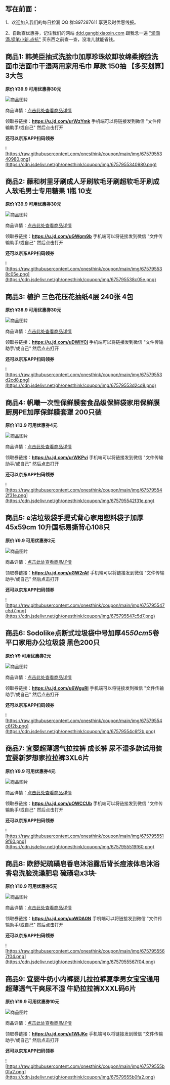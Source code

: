 ## 写在前面：

1、欢迎加入我们的每日捡漏 QQ 群:897287611 享更及时优惠线报。

2、自助查优惠券，记住我们的网站 [ddd.gangbixiaoxin.com](https://ddd.gangbixiaoxin.com) 跟我念一遍 ["滴滴滴.钢笔小新.点抗"](https://ddd.gangbixiaoxin.com) 买东西之前查一查，没准儿就能省钱。

## 商品1: 韩美臣抽式洗脸巾加厚珍珠纹卸妆绵柔擦脸洗面巾洁面巾干湿两用家用毛巾 厚款 150抽 【多买划算】3大包

**原价 ¥39.9 可用优惠券30元**

![商品图片](https://img14.360buyimg.com/pop/jfs/t1/97153/14/47380/76362/65e9237cF7e05d89c/584df25f712f5703.jpg)

商品详情：[点击此处查看商品详情](https://union-click.jd.com/jdc?e=1003156031&amp;p=JF8BAd4JK1olXwQAVFpaAE8UBV8IGlodWwEFVl5bDEwfBF9MRANLAjZbERscSkAJHTRQRA1CCVkdDwtCWhVLHTdNTwcKBENeCVAfUg8bUW9IWFJvA2Z5DSdcUzVAdB9VWTt0BEJxOlxfDy8Rai1fcz9iP1kCEQwZAFxXDxtxaz5sPn1cI1whaj9ecDF-YjNNOWV-Ej0_VTJ1SilOewBmLmFbLBcqUEtgYSZwWyxdAHFgVSIbfBN_YQ9RGwxhJFRkIz0mVz9uYwtzfCcTOE5hIjkCViNFZRNtbxIUSQV1I1w9aitkAmloRD98KmV1FD5fezJjcAhWbCJyK2ZhLxo-ChlHYDdrXC9sB2F1Jy0efxRFYxRoD1lgSQR3ZEAZQRsTBmdxeANjPA8cNAoAaRxvWDkEF2sUbQUDVFlUDkwRCmo4K1sVbUdsVF9eCU8fCm04GmsVWwQAUlZfCUMTBWsKK1sdWjbV-eaIgvrCi9bchdPC5KHX3eKJlsMnM18LK1sUXAQCUFlcCksnM28LK1glA2gDB1lYAEoeUQFUHgJWAgFfATBdDEkVBWkIE10lXwcDVlxtOHtFAy9LEiFLPX1bLV8GdhxgczJKezpMGXVsVlxabE1-QThgfyx3AgZHBhpVOEsn)

领取券链接：**https://u.jd.com/urWzYmk** 手机端可以将链接发到微信 "文件传输助手/或自己" 然后点击打开

**还可以京东APP扫码领券**

![https://raw.githubusercontent.com/onesthink/coupon/main/img/6757955340980.png](https://cdn.jsdelivr.net/gh/onesthink/coupon/img/6757955340980.png)

## 商品2: 藤和树里牙刷成人牙刷软毛牙刷超软毛牙刷成人软毛男士专用糖果 1瓶 10支

**原价 ¥39.9 可用优惠券30元**

![商品图片](https://img14.360buyimg.com/pop/jfs/t1/235197/18/2278/70804/654cf0a4F35209978/280f7b3aa2c61b32.jpg)

商品详情：[点击此处查看商品详情](https://union-click.jd.com/jdc?e=1003156031&amp;p=JF8BAdQJK1olXwQAV1xZD0MfAl8IGloSVAEDUllZD04QB19MRANLAjZbERscSkAJHTRQRA1CCVkdDwtCWhVLHTdNTwcKBENeCVAfUg8bZRFeRj1PGFJ1Lw4oezITaGp8Zz4RWgVaOlwtahNvaxIBTwdNVW8BXRwIUFxXDxtxaz5hBAZcIDcPbz90fC9_GT9NOWJ2EioFUih1Sh9ObD5lO2FYNBc-ekpzYSZ8WyxNB2VgHS4bfBRBYwxRTgxhJFRRIC0iVjxIcw9zfCcTOE5hIjkCViNFZRNqYihmA2ZwNA0kezMfdzBgci9cOQ50PQQOaC9gQhh6cC11OW1DNCw2fzJ1YDN-cj9zKk9pFSokcBMnfD12XyFvBmFhDgZHVy9BcRRRRgZnCwoOZF9tC0oXBGYOHF0cWDYyVF5tSSUXAGwKGFoRXTYDZF5bCkkRC20JE1oSVAAyVFZaOJy6u7qCqo6d5NKc3Inkr56ev7uWk2slbQUyVF9cCksTBG4KG2slXQUyV24DZkpECmhcHFxFM1oHDR0CCxVVbW8MGVgXXQMAU25fCUoVAV84Kz1rC1tkDhsJfzBHdhxxHzAQKXpnUFleUCUVcw1QYzNoVFJeDFY0C0JVVjc4G2s)

领取券链接：**https://u.jd.com/uGWgm9b** 手机端可以将链接发到微信 "文件传输助手/或自己" 然后点击打开

**还可以京东APP扫码领券**

![https://raw.githubusercontent.com/onesthink/coupon/main/img/675795538c05e.png](https://cdn.jsdelivr.net/gh/onesthink/coupon/img/675795538c05e.png)

## 商品3: 植护 三色花压花抽纸4层 240张 4包

**原价 ¥38.9 可用优惠券30元**

![商品图片](https://img14.360buyimg.com/pop/jfs/t1/108013/39/49100/41561/660a25b8Fabd6dfe0/8f115c87529252c4.jpg)

商品详情：[点击此处查看商品详情](https://union-click.jd.com/jdc?e=1003156031&amp;p=JF8BAdwJK1olXgICV11YAUoUAl8IGlsUXQcDUVdVDEwRB19MRANLAjZbERscSkAJHTRQRA1CCVkdDwtCWhVLHTdNTwcKBENeCVAfUg8bXypJbQwUGnFVKFoCazdMQgZjfjxADVthOlwAQzkUdxMIbQJgNH0EUA0ZVFxXDxtxazliLmVGIDc9WzJ0cDF_RD9NOWVyEikvUix1Ah9ObxBlOGFYKBc9ekpEYW50Wy9nAHFgHS4baElKcBh8aAxhJG5RIAciSz9IcwhzfCcTOE5hIjkCViNFZRB7bCh2GXBwPycqQS8RdAZgcjhMPkZ0PTkvaBFrBhsKTQtiFAcFNCctbj9lYCh8YglFJHVhECg0fC9sY3sKbk8XKDZ5Cl4uSU8TRw1RWwERCHlfAQAdayx3D2M4GmsWXAYFXVhaDkISM18IG2tUMwYDUF1bAU0UM244G10XXwAKVl9VC04fB18IE1wliqu6gdTs3cOu1_GAzOKyiI--gMDVOHsnAF8IGloXXQIFVVxdOHsXAF8LKwV7XFUEVl8OXB55X2pRWAQQXk1sVFpfCkkWB2kBK1kUXAQAZG5tVA5WdTgJXCxCIQJdNyIGSSJ8ZghdSwZ2MwRfHyxefDcXdTZ9ciATWVVGCG5dOA)

领取券链接：**https://u.jd.com/uDWiYCj** 手机端可以将链接发到微信 "文件传输助手/或自己" 然后点击打开

**还可以京东APP扫码领券**

![https://raw.githubusercontent.com/onesthink/coupon/main/img/67579553d2cd8.png](https://cdn.jsdelivr.net/gh/onesthink/coupon/img/67579553d2cd8.png)

## 商品4: 帆曦一次性保鲜膜套食品级保鲜袋家用保鲜膜厨房PE加厚保鲜膜套罩 200只装

**原价 ¥13.9 可用优惠券4元**

![商品图片](https://img14.360buyimg.com/pop/jfs/t1/131244/12/33913/33235/640989cbFf2acea48/8c47bb9eade720c8.jpg)

商品详情：[点击此处查看商品详情](https://union-click.jd.com/jdc?e=1003156031&amp;p=JF8BAdwJK1olXwQAVl5eC00QAV8IGloTXAMGXFlcDUIfAV9MRANLAjZbERscSkAJHTRQRA1CCVkdDwtCWhVLHTdNTwcKBENeCVAfUg8bAWluGRt0O0B8MCsNeC8RQBELTxpNBA5aOlwPTyp0dwRMTDtXJ0AFDQIHCVxXDxtxaz5hFGFCIycHbzxkdDN-YidNOWVqEikvUi51Sm5ObxBlOGFbBhcqUEpHYW58WzhnB2FgVQwbaDlgdAxrZAxhJG5mIz0iST9IazxzfCcTOE5hIjkCViNFZRB7bz9AGHF7NDcpbBkedQZociJhIQNiLSoNfzhwXRthcCh2XHFFIiwpbTJlYCh8cg13KV9XEyo0eChsY3sKbk8XKDZLBxoVUz9nfAxdYQ90JURKBjwACQhnD2M4GmsWXAYFXVhaDkISM18IG2tUMwYAVFdUCEMQM244G10XXwAKVl9VDUsWA18IE1wliqu6gdTs3cOu1_GAzOKyiI--gMDVOHsnAF8IGloXXQIFVVxdOHsXAF8LKwV7XFUCAw4KDUt5X2pRWAQRDk9sVFpYDk4QBG8KK1kUXAQAZG5tCk1xAS9pfR1rOXNSJDpbSzUUVy5QQlNNMwRQEz8-fCBTVA9KYR0SBFpYVW5dOA)

领取券链接：**https://u.jd.com/urWKPyi** 手机端可以将链接发到微信 "文件传输助手/或自己" 然后点击打开

**还可以京东APP扫码领券**

![https://raw.githubusercontent.com/onesthink/coupon/main/img/675795542f31e.png](https://cdn.jsdelivr.net/gh/onesthink/coupon/img/675795542f31e.png)

## 商品5: e洁垃圾袋手提式背心家用塑料袋子加厚 45x59cm 10升国标易撕背心108只

**原价 ¥9.9 可用优惠券2元**

![商品图片](https://img14.360buyimg.com/pop/jfs/t1/245664/27/22185/77458/6724902dF79c900d1/84660ab6cccf00d9.jpg)

商品详情：[点击此处查看商品详情](https://union-click.jd.com/jdc?e=1003156031&amp;p=JF8BAdIJK1olXwIFUF5aD0IRAl8IGloXWgMHU1teCUgTB19MRANLAjZbERscSkAJHTRQRA1CCVkdDwtCWhVLHTdNTwcKBENeCVAfUg8bejVffA9oLVVWHyUEdhJuWApXYA9AD3JcOlw0egNKYztSZxwSBnpdNT8aYFxXDxtxaz5iFHlCIzc1YTxOZC1_Yj9NOWJiEioFVTt1Sm5Oey5lP2FbIBc9ektuYSZoWy13AHVgHV8bf0lOcBh8eAxhJFRRIxcqSzwVWQpzfCcTOE5hIjkCViNFZRNhby9lWHF7NycpQTRQYydocix2Klp0NiEraChRBRlxbz1hLgZFICcqfjxfYDN-cj9wKk9hCioCYBMnWSkWfTNnQ2BgCThZfxN8AgwKThgXPQoOZF9tC0oXBGYOHF0cWDYyVF5tSSUXA2wKHF4lXDYCUlxfDkMVAmcOGV0cbQYKU26KpfPCid7dk-LBw47V7fmIgffDnec4K2sWbQYDVVxdDEwWAW84K1sWbQUyCjBcW0MXBWwOEjVJWF9BC1gZTyUXB2oOHVgSWAEyVl9cCkknM19xQQxyCXtyBwoWcxJpWhZTfgRuCVNQIAAzCiJlSzJoTwFpGgFZKAE8aQx_M284)

领取券链接：**https://u.jd.com/uGW2rAf** 手机端可以将链接发到微信 "文件传输助手/或自己" 然后点击打开

**还可以京东APP扫码领券**

![https://raw.githubusercontent.com/onesthink/coupon/main/img/675795547c5d7.png](https://cdn.jsdelivr.net/gh/onesthink/coupon/img/675795547c5d7.png)

## 商品6: Sodolike点断式垃圾袋中号加厚45*50cm*5卷平口家用办公垃圾袋 黑色200只

**原价 ¥9 可用优惠券2元**

![商品图片](https://img14.360buyimg.com/pop/jfs/t1/218947/18/51240/103003/6752c28cF5c4336c3/dd67b9573486149b.jpg)

商品详情：[点击此处查看商品详情](https://union-click.jd.com/jdc?e=1003156031&amp;p=JF8BAdoJK1olXwIFUV9UAUMRAV8IGloWWgQKUltcAE4fAV9MRANLAjZbERscSkAJHTRQRA1CCVkdDwtCWhVLHTdNTwcKBENeCVAfUg8bAhQBZyxCPGIAXF8lTQ9ncDFfYR1IO3YCOlw5cBIXYwR0QRpMP0FaFQgWX1xXDxtxaz5iBHlHIicPYTxkSi9-YidNOWUDEio_VTt1Ag9ObC5mKmFbMBc-QEthYSZ4WztNB2FgVSobfBNvYRgJcAxhJFRRLT0mST8VUT9zfCcTOE5hIjkCViNFZRB_YihuA3FrNDc9ax5SYG10cjhcKkF0PS0uaxJ0QA9XfChhB3lDIicHaChfYCh8Yi92Kl95ESlfWi5sY3sKbk8XKDZBXAMGVkMJfQ8PQwR3KHAEDj5dXy13D2M4GmsWXAYFXVhaDkISM18IG2tUMwAFUlpaDnsWM28OGVkTVQQDXFdZAUMnA2cPK4y45dOI5YvVsZ-Ji7ixvI6c4dKc3G5tOEgnA24JGVsRWgcAVG5tCEgnAF9WdVpGWgMLVF1aZhcSWixXEhkUMwYGVltfC0MeAl8KGloXXzYyZF8mATdgVA5sGVMUJUNGJC0DXzFRXgl4GzUXOX5bVD42dBFWWg1PQxpDFlEyVG4)

领取券链接：**https://u.jd.com/u6WguRI** 手机端可以将链接发到微信 "文件传输助手/或自己" 然后点击打开

**还可以京东APP扫码领券**

![https://raw.githubusercontent.com/onesthink/coupon/main/img/67579554c6f2b.png](https://cdn.jsdelivr.net/gh/onesthink/coupon/img/67579554c6f2b.png)

## 商品7: 宜婴超薄透气拉拉裤 成长裤 尿不湿多款试用装 宜婴新梦想家拉拉裤3XL6片

**原价 ¥9.9 可用优惠券4元**

![商品图片](https://img14.360buyimg.com/pop/jfs/t1/162683/30/39861/100618/66163ff8F093e7137/37895df5a24f1065.jpg)

商品详情：[点击此处查看商品详情](https://union-click.jd.com/jdc?e=1003156031&amp;p=JF8BAd4JK1olXQAEXV5VD0IWAl8IGlocWAQCUFhVCkMfCl9MRANLAjZbERscSkAJHTRQRA1CCVkdDwtCWhVLHTdNTwcKBENeCVAfUg8bBxd4HT9WD0dADFkrfA1iZRhxaSlsIQVXOlwGUkNsWBhVew9KLXVRKyckCFxXDxtxaz5sLnFHICc5bDJ0aDB-Yg1NOWJQEj4FUht1SgtObD5lOWFbPBcqakp3YSZ4Wyx3AHZgVTYbfiJNZBZ7TgxhJFRSIC0uSD9uewhzfCcTOE5hIjkCViNFZRNYbxJpSQV1IycHbD9jYCxraT98JGVpCygvbztgYG9UeDJpPXJhLwArYTdEdw1rXC9sKWZ2JyECfBRFahRoD1lgSQR3ZFxYTQNrAyxxeT1RJFpbLVxef01vRTkEF2sUbQUDVFlUDkwRCmo4K1sVbUdsVF9dCEIXC2g4GmsVWwQAUlZfCEoXA2kJK1sdWjbV-eaIgvrCi9bchdPC5KHX3eKJlsMnM18LK1sUXAQCUFlcCksnM28LK1glA2gDB1laCUIXCwFUHgJWAlZAATBdDEkVBG8LE1IlXwcDVlxtOHsTex8OfxhHHERaUygpTj5xdBZ6aSJpXlNsVgUHADBMdDJoTwRlLlV9LSddOEsn)

领取券链接：**https://u.jd.com/uOWCCUb** 手机端可以将链接发到微信 "文件传输助手/或自己" 然后点击打开

**还可以京东APP扫码领券**

![https://raw.githubusercontent.com/onesthink/coupon/main/img/6757955519f60.png](https://cdn.jsdelivr.net/gh/onesthink/coupon/img/6757955519f60.png)

## 商品8: 欧舒妃硫磺皂香皂沐浴露后背长痘液体皂沐浴香皂洗脸洗澡肥皂 硫磺皂x3块·

**原价 ¥10.9 可用优惠券5元**

![商品图片](https://img14.360buyimg.com/pop/jfs/t1/224241/9/21729/232645/667d1d5fFf9cd69e2/e96a28639e26c9eb.jpg)

商品详情：[点击此处查看商品详情](https://union-click.jd.com/jdc?e=1003156031&amp;p=JF8BAdoJK1olXwQAVVlcDE8TA18IGloSWQAHXF5eDEwQBF9MRANLAjZbERscSkAJHTRQRA1CCVkdDwtCWhVLHTdNTwcKBENeCVAfUg8bVBhhHj1HOX5YAgoKDRlzcBd4GR9gKn4DOlwZUDMSQQpOfVhAFk9fNytUflxXDxtxaz5hBHVDIzcHajxOcDF_GTNNOWVQEio_Uht1AhNObS5lPWFbLBcrekpxYW5aWy13B2VgVQwbfyJscRgJTgxhJFRSID0IVz9-UQZzfCcTOE5hIjkCViNFZRNqYihcHWUABjo-CSBTdA1scix2JQ5iLTo7aBFgQw9XQit1PlNAIwE9bihPYCh8Yi91KU99FClfdBhsY3sKbk8XKDZSBjpfdiNqWA1VfQJ2XXsEKTgDajJRD2M4GmsWXAYFXVhaDkISM18IG2tUMwAGXV5eAXsWM28OGVkTVQQCVV1bCkgnA2cPK4y45dOI5YvVsZ-Ji7ixvI6c4dKc3G5tOEgnA24JGVsRWgcAVG5tCEgnAF9WdVpGVQYBUAldZhcSWixXSBBNMwYGUVhfCU8UBF8KGloXXzYyZAkqYU5xUQtwQQ1BCgNQMC0leElTdhhwGjUXGV56URw4Ti0UViRBRjhgVHAyVG4)

领取券链接：**https://u.jd.com/uaWDA0N** 手机端可以将链接发到微信 "文件传输助手/或自己" 然后点击打开

**还可以京东APP扫码领券**

![https://raw.githubusercontent.com/onesthink/coupon/main/img/6757955567f04.png](https://cdn.jsdelivr.net/gh/onesthink/coupon/img/6757955567f04.png)

## 商品9: 宜婴牛奶小内裤婴儿拉拉裤夏季男女宝宝通用超薄透气干爽尿不湿 牛奶拉拉裤XXXL码6片

**原价 ¥19.9 可用优惠券10元**

![商品图片](https://img14.360buyimg.com/pop/jfs/t1/243636/34/11728/120749/668bbc24F539cf516/e2274b8140894e91.jpg)

商品详情：[点击此处查看商品详情](https://union-click.jd.com/jdc?e=1003156031&amp;p=JF8BAdQJK1olXQAGV1dcC0kUA18IGlsUWQcDXVhUD0sQCl9MRANLAjZbERscSkAJHTRQRA1CCVkdDwtCWhVLHTdNTwcKBENeCVAfUg8bYRZMfQRLOEJSXSIOdT9kZhVSSx5TO0V_Olw9bh5iaDpNUiUWO30DIx0pX1xXDxtxazliLnVGIDcLbDJkfCh_GQ1NOWJiEj0_Uih1ShNOey5lOWFbBhcpQEthYSZsWzh3B2RgHSYbaElnagxBeAxhJFRRIz0-TT1-dz9zfCcTOE5hIjkCViNFZRNueyh2H2ZKNDcqex5JdAZacjtMNQB0PQw_aD9CRBthaz1hOXYEI1wpajxfYDN-cjtGKl95FyokYBMnWD1ITgRxQ31hVFkjVxBRWwh0XAxTPQoOZF9tC0oXBGYOHF0cWDYyVF5tSSUXAm4AE1kRXTYDZF5bCkkRC20IGl0VWw8yVFZaOJy6u7qCqo6d5NKc3Inkr56ev7uWk2slbQUyVF9cCksTBG4KG2slXQUyV24DZkpEBWwKHAxHM1oHDR0CXx9ebW8MHlIVWQQHV25fCUoVAV84KzlsGWBdCjsZWEJrUBJ8aD5vB1ZHEjgedSUVYwldbjBAGE98VzgmCTxUdzg4G2s)

领取券链接：**https://u.jd.com/u1WIJKe** 手机端可以将链接发到微信 "文件传输助手/或自己" 然后点击打开

**还可以京东APP扫码领券**

![https://raw.githubusercontent.com/onesthink/coupon/main/img/67579555b0fa2.png](https://cdn.jsdelivr.net/gh/onesthink/coupon/img/67579555b0fa2.png)

